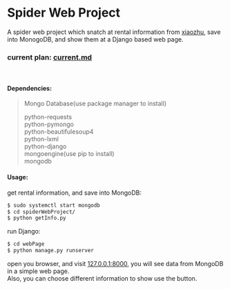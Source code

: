 # Spider Web Project

A spider web project which snatch at rental information from [xiaozhu](http://www.xiaozhu.com), save into MonogoDB, and show them at a Django based web page.

### current plan: [current.md](https://github.com/nxmup/spiderWebProject/blob/dev/current.md)

<br>

#### Dependencies: 
> Mongo Database(use package manager to install)
> 
> python-requests  
> python-pymongo  
> python-beautifulesoup4  
> python-lxml  
> python-django  
> mongoengine(use pip to install)  
> mongodb


#### Usage: 
get rental information, and save into MongoDB: 
```bash
$ sudo systemctl start mongodb
$ cd spiderWebProject/
$ python getInfo.py
```

run Django: 
```bash
$ cd webPage
$ python manage.py runserver
```

open you browser, and visit [127.0.0.1:8000](127.0.0.1:8000), you will see data from MongoDB in a simple web page.  
Also, you can choose different information to show use the button.